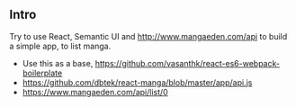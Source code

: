 ## Intro

Try to use React, Semantic UI and http://www.mangaeden.com/api to build a simple app, to list manga.

* Use this as a base, https://github.com/vasanthk/react-es6-webpack-boilerplate
* https://github.com/dbtek/react-manga/blob/master/app/api.js
* https://www.mangaeden.com/api/list/0


